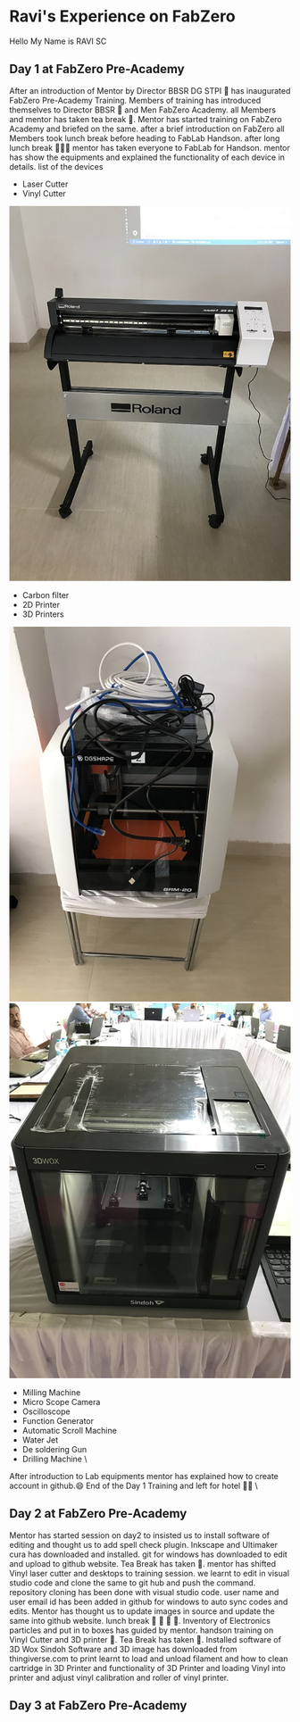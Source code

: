 
# Ravi's Experience on FabZero
Hello My Name is RAVI SC
## Day 1 at FabZero Pre-Academy
After an introduction of Mentor by Director BBSR DG STPI :office: has inaugurated FabZero Pre-Academy Training.
Members of training has introduced themselves to Director BBSR :office: and Men FabZero Academy.
all Members and mentor has taken tea break :tea:.
Mentor has started training on FabZero Academy and briefed on the same.
after a brief introduction on FabZero all Members took lunch break before heading to FabLab Handson.
after long lunch break :rice_ball::fork_and_knife::bento: mentor has taken everyone to FabLab for Handson.
mentor has show the equipments and explained the functionality of each device in details.
list of the devices
- Laser Cutter
- Vinyl Cutter

![image of vinyl cutter](img/vinylcutter.jpg)

- Carbon filter
- 2D Printer
- 3D Printers

![image of 3d cutter](img/3dcutter.jpg)
![image of 3d cutter](img/3dlasercutter.jpg)

- Milling Machine
- Micro Scope Camera
- Oscilloscope
- Function Generator
- Automatic Scroll Machine
- Water Jet
- De soldering Gun
- Drilling Machine  \

After introduction to Lab equipments mentor has explained how to create account in github.:smile: 
End of the Day 1 Training and left for hotel :car::hotel: \


## Day 2 at FabZero Pre-Academy 
Mentor has started session on day2 to insisted us to install software of editing and thought us to add spell check plugin.
Inkscape and Ultimaker cura has downloaded and installed.
git for windows has downloaded to edit and upload to github website.
Tea Break has taken :tea:.
mentor has shifted Vinyl laser cutter and desktops to training session.
we learnt to edit in visual studio code and clone the same to git hub and push the command.
repository cloning has been done with visual studio code.
user name and user email id has been added in github for windows to auto sync codes and edits. 
Mentor has thought us to update images in source and update the same into github website.
lunch break :rice_ball:      :fork_and_knife:              :bento:  :mushroom:.
Inventory of Electronics particles and put in to boxes has guided by mentor.
handson training on Vinyl Cutter and 3D printer :electric_plug:.
Tea Break has taken :tea:.
Installed software of 3D Wox Sindoh Software and 3D image has downloaded from thingiverse.com to print
learnt to load and unload filament and how to clean cartridge in 3D Printer and functionality of 3D Printer and loading Vinyl into printer and adjust vinyl calibration and roller of vinyl printer.
## Day 3 at FabZero Pre-Academy 